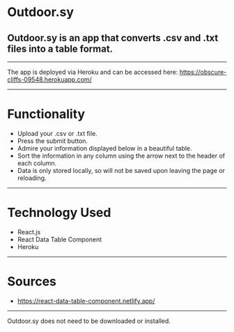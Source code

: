 
# Outdoor.sy
## Outdoor.sy is an app that converts .csv and .txt files into a table format.
----------
The app is deployed via Heroku and can be accessed here:
https://obscure-cliffs-09548.herokuapp.com/

-------------
# Functionality
- Upload your .csv or .txt file.
- Press the submit button.
- Admire your information displayed below in a beautiful table.
- Sort the information in any column using the arrow next to the header of each column.
- Data is only stored locally, so will not be saved upon leaving the page or reloading.

--------
# Technology Used
- React.js
- React Data Table Component
- Heroku
-------------
# Sources
- https://react-data-table-component.netlify.app/
----------
Outdoor.sy does not need to be downloaded or installed. 